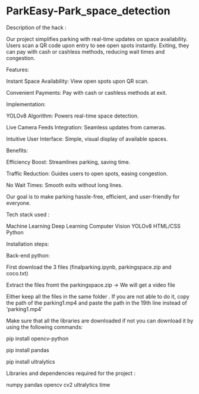 # ParkEasy-Park_space_detection

Description of the hack : 

Our project simplifies parking with real-time updates on space availability. Users scan a QR code upon entry to see open spots instantly. Exiting, they can pay with cash or cashless methods, reducing wait times and congestion.

Features:

Instant Space Availability: View open spots upon QR scan.

Convenient Payments: Pay with cash or cashless methods at exit.

Implementation:

YOLOv8 Algorithm: Powers real-time space detection.

Live Camera Feeds Integration: Seamless updates from cameras.

Intuitive User Interface: Simple, visual display of available spaces.

Benefits:

Efficiency Boost: Streamlines parking, saving time.

Traffic Reduction: Guides users to open spots, easing congestion.

No Wait Times: Smooth exits without long lines.

Our goal is to make parking hassle-free, efficient, and user-friendly for everyone.

Tech stack used :

Machine Learning
Deep Learning
Computer Vision
YOLOv8
HTML/CSS
Python

Installation steps:

Back-end python:

First download the 3 files (finalparking.ipynb, parkingspace.zip and coco.txt)

Extract the files fromt the parkingspace.zip -> We will get a video file

Either keep all the files in the same folder . If you are not able to do it, copy the path of the parking1.mp4 and paste the path in the 19th line instead of 'parking1.mp4'

Make sure that all the libraries are downloaded if not you can download it by using the following commands:

pip install opencv-python

pip install pandas

pip install ultralytics

Libraries and dependencies required for the project :

numpy
pandas
opencv
cv2
ultralytics
time

